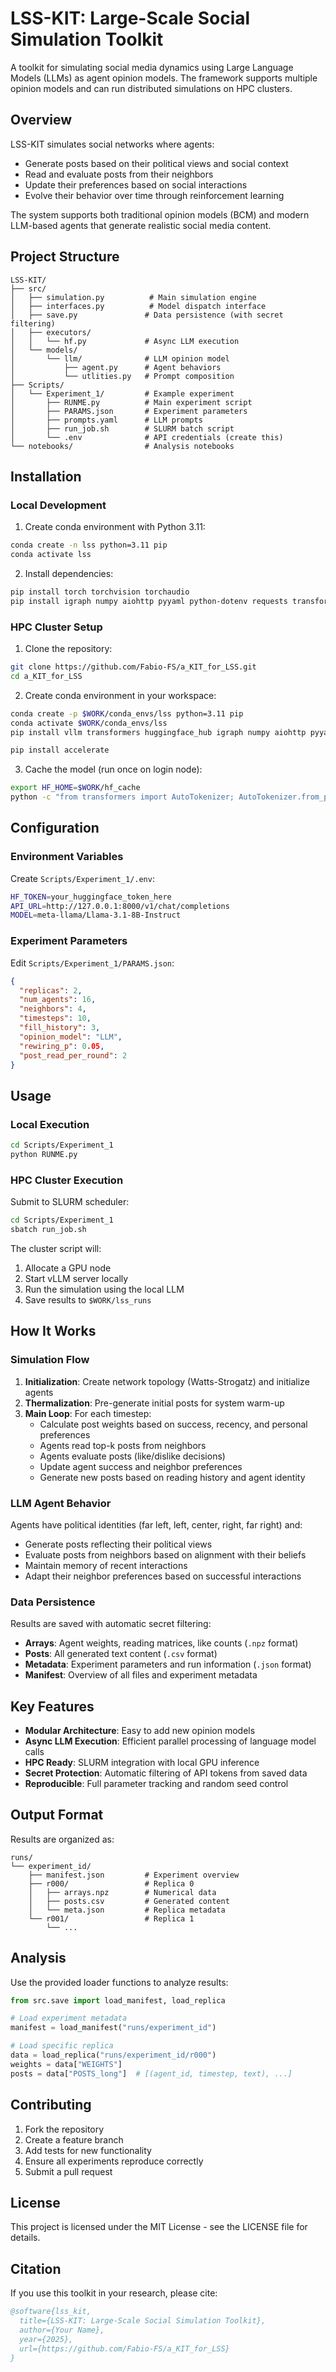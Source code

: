 # LSS-KIT: Large-Scale Social Simulation Toolkit

A toolkit for simulating social media dynamics using Large Language Models (LLMs) as agent opinion models. The framework supports multiple opinion models and can run distributed simulations on HPC clusters.

## Overview

LSS-KIT simulates social networks where agents:
- Generate posts based on their political views and social context
- Read and evaluate posts from their neighbors
- Update their preferences based on social interactions
- Evolve their behavior over time through reinforcement learning

The system supports both traditional opinion models (BCM) and modern LLM-based agents that generate realistic social media content.

## Project Structure

```
LSS-KIT/
├── src/
│   ├── simulation.py          # Main simulation engine
│   ├── interfaces.py          # Model dispatch interface
│   ├── save.py               # Data persistence (with secret filtering)
│   ├── executors/
│   │   └── hf.py             # Async LLM execution
│   └── models/
│       └── llm/              # LLM opinion model
│           ├── agent.py      # Agent behaviors
│           └── utlities.py   # Prompt composition
├── Scripts/
│   └── Experiment_1/         # Example experiment
│       ├── RUNME.py          # Main experiment script
│       ├── PARAMS.json       # Experiment parameters
│       ├── prompts.yaml      # LLM prompts
│       ├── run_job.sh        # SLURM batch script
│       └── .env              # API credentials (create this)
└── notebooks/                # Analysis notebooks
```

## Installation

### Local Development

1. Create conda environment with Python 3.11:
```bash
conda create -n lss python=3.11 pip
conda activate lss
```

2. Install dependencies:
```bash
pip install torch torchvision torchaudio
pip install igraph numpy aiohttp pyyaml python-dotenv requests transformers huggingface_hub vllm
```

### HPC Cluster Setup

1. Clone the repository:
```bash
git clone https://github.com/Fabio-FS/a_KIT_for_LSS.git
cd a_KIT_for_LSS
```

2. Create conda environment in your workspace:
```bash
conda create -p $WORK/conda_envs/lss python=3.11 pip
conda activate $WORK/conda_envs/lss
pip install vllm transformers huggingface_hub igraph numpy aiohttp pyyaml python-dotenv requests

pip install accelerate
```

3. Cache the model (run once on login node):
```bash
export HF_HOME=$WORK/hf_cache
python -c "from transformers import AutoTokenizer; AutoTokenizer.from_pretrained('meta-llama/Llama-3.1-8B-Instruct')"
```

## Configuration

### Environment Variables

Create `Scripts/Experiment_1/.env`:
```bash
HF_TOKEN=your_huggingface_token_here
API_URL=http://127.0.0.1:8000/v1/chat/completions
MODEL=meta-llama/Llama-3.1-8B-Instruct
```

### Experiment Parameters

Edit `Scripts/Experiment_1/PARAMS.json`:
```json
{
  "replicas": 2,
  "num_agents": 16,
  "neighbors": 4,
  "timesteps": 10,
  "fill_history": 3,
  "opinion_model": "LLM",
  "rewiring_p": 0.05,
  "post_read_per_round": 2
}
```

## Usage

### Local Execution

```bash
cd Scripts/Experiment_1
python RUNME.py
```

### HPC Cluster Execution

Submit to SLURM scheduler:
```bash
cd Scripts/Experiment_1
sbatch run_job.sh
```

The cluster script will:
1. Allocate a GPU node
2. Start vLLM server locally
3. Run the simulation using the local LLM
4. Save results to `$WORK/lss_runs`

## How It Works

### Simulation Flow

1. **Initialization**: Create network topology (Watts-Strogatz) and initialize agents
2. **Thermalization**: Pre-generate initial posts for system warm-up
3. **Main Loop**: For each timestep:
   - Calculate post weights based on success, recency, and personal preferences
   - Agents read top-k posts from neighbors
   - Agents evaluate posts (like/dislike decisions)
   - Update agent success and neighbor preferences
   - Generate new posts based on reading history and agent identity

### LLM Agent Behavior

Agents have political identities (far left, left, center, right, far right) and:
- Generate posts reflecting their political views
- Evaluate posts from neighbors based on alignment with their beliefs
- Maintain memory of recent interactions
- Adapt their neighbor preferences based on successful interactions

### Data Persistence

Results are saved with automatic secret filtering:
- **Arrays**: Agent weights, reading matrices, like counts (`.npz` format)
- **Posts**: All generated text content (`.csv` format)
- **Metadata**: Experiment parameters and run information (`.json` format)
- **Manifest**: Overview of all files and experiment metadata

## Key Features

- **Modular Architecture**: Easy to add new opinion models
- **Async LLM Execution**: Efficient parallel processing of language model calls
- **HPC Ready**: SLURM integration with local GPU inference
- **Secret Protection**: Automatic filtering of API tokens from saved data
- **Reproducible**: Full parameter tracking and random seed control

## Output Format

Results are organized as:
```
runs/
└── experiment_id/
    ├── manifest.json         # Experiment overview
    ├── r000/                 # Replica 0
    │   ├── arrays.npz        # Numerical data
    │   ├── posts.csv         # Generated content
    │   └── meta.json         # Replica metadata
    └── r001/                 # Replica 1
        └── ...
```

## Analysis

Use the provided loader functions to analyze results:
```python
from src.save import load_manifest, load_replica

# Load experiment metadata
manifest = load_manifest("runs/experiment_id")

# Load specific replica
data = load_replica("runs/experiment_id/r000")
weights = data["WEIGHTS"]
posts = data["POSTS_long"]  # [(agent_id, timestep, text), ...]
```

## Contributing

1. Fork the repository
2. Create a feature branch
3. Add tests for new functionality
4. Ensure all experiments reproduce correctly
5. Submit a pull request

## License

This project is licensed under the MIT License - see the LICENSE file for details.

## Citation

If you use this toolkit in your research, please cite:

```bibtex
@software{lss_kit,
  title={LSS-KIT: Large-Scale Social Simulation Toolkit},
  author={Your Name},
  year={2025},
  url={https://github.com/Fabio-FS/a_KIT_for_LSS}
}
```